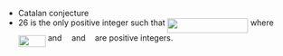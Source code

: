 - Catalan conjecture
- 26 is the only positive integer such that <img src="/tex/fce8eaf0bca0d2e24b53d96a8e5103de.svg?invert_in_darkmode&sanitize=true" align=middle width=143.11605329999998pt height=26.76175259999998pt/> where <img src="/tex/4648f00a4b416b27f88ac6491ad44457.svg?invert_in_darkmode&sanitize=true" align=middle width=48.222926399999984pt height=21.18721440000001pt/> and <img src="/tex/332cc365a4987aacce0ead01b8bdcc0b.svg?invert_in_darkmode&sanitize=true" align=middle width=9.39498779999999pt height=14.15524440000002pt/> and <img src="/tex/deceeaf6940a8c7a5a02373728002b0f.svg?invert_in_darkmode&sanitize=true" align=middle width=8.649225749999989pt height=14.15524440000002pt/> are positive integers.
